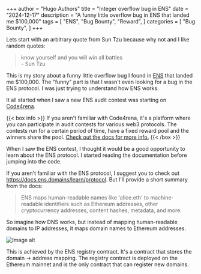 +++
author = "Hugo Authors"
title = "Integer overflow bug in ENS"
date = "2024-12-17"
description = "A funny little overflow bug in ENS that landed me $100,000"
tags = [
    "ENS",
    "Bug Bounty",
	"Reward",
]
categories = [
    "Bug Bounty",
]
+++

Lets start with an arbitrary quote from Sun Tzu because why not and I like random quotes:
>know yourself and you will win all battles \
> \- Sun Tzu 

This is my story about a funny little overflow bug I found in [ENS](https://ens.domains/) that landed me $100,000. The "funny" part is that I wasn't even looking for a bug in the ENS protocol. I was just trying to understand how ENS works.

It all started when I saw a new ENS audit contest was starting on [Code4rena](https://code4rena.com/audits/2023-04-ens-contest). 

{{< box info >}}
If you aren't familiar with Code4rena, it's a platform where you can participate in audit contests for various web3 protocols. The contests run for a certain period of time, have a fixed reward pool and the winners share the pool. [Check out the docs for more info.](https://docs.code4rena.com/)
{{< /box >}}

When I saw the ENS contest, I thought it would be a good opportunity to learn about the ENS protocol. I started reading the documentation before jumping into the code. 

If you aren't familiar with the ENS protocol, I suggest you to check out <https://docs.ens.domains/learn/protocol>. But I'll provide a short summary from the docs:

>ENS maps human-readable names like 'alice.eth' to machine-readable identifiers such as Ethereum addresses, other cryptocurrency addresses, content hashes, metadata, and more. 

So imagine how DNS works, but instead of mapping human-readable domains to IP addresses, it maps domain names to Ethereum addresses. 

![Image alt](/images/ens-bug/ens.png)

This is achieved by the ENS registry contract. It's a contract that stores the domain -> address mapping. The registry contract is deployed on the Ethereum mainnet and is the only contract that can register new domains.

